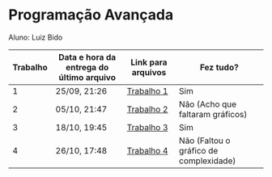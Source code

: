 # Programação Avançada

Aluno: Luiz Bido

| Trabalho | Data e hora da entrega do último arquivo | Link para arquivos | Fez tudo? |
|---|---|---|---|
| 1 | 25/09, 21:26 | [Trabalho 1](https://github.com/LuizBidoo/ProgramacaoAvancada/tree/main/Trabalho1) | Sim |
| 2 | 05/10, 21:47 | [Trabalho 2](https://github.com/LuizBidoo/ProgramacaoAvancada/tree/main/Trabalho2) | Não (Acho que faltaram gráficos) |
| 3 | 18/10, 19:45 | [Trabalho 3](https://github.com/LuizBidoo/ProgramacaoAvancada/tree/main/Trabalho3) | Sim |
| 4 | 26/10, 17:48 | [Trabalho 4](https://github.com/LuizBidoo/ProgramacaoAvancada/tree/main/Trabalho4) | Não (Faltou o gráfico de complexidade) |

